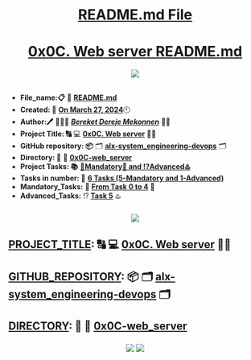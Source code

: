 <H1 align="center", height="1500"> <ins> README.md File </ins> </H1>
<H1 align="center"> <ins> 0x0C. Web server README.md</ins> </H1>

<p align="center">
  <img src="https://i.ibb.co/JttfyKD/0x0-C-Web-server-Alx-logo.png" />
</p>

##

* **File_name:📋** 📖 [**README.md**](https://github.com/BekiHabesha/alx-system_engineering-devops/blob/master/0x0C-web_server/README.md)
* **Created: 📅** <ins>**On March 27, 2024**</ins>🕙
* **Author:🖊️** 👨🏻‍💻 [***Bereket Dereje Mekonnen***](https://intranet.alxswe.com/users/BereketDerejeMekonnen) 🧑‍💻
* **Project Title: 🔠**  💻 [**0x0C. Web server**](https://intranet.alxswe.com/projects/266) 📝🔡
* **GitHub repository: 📦** 🗂 [**alx-system_engineering-devops**](https://github.com/BekiHabesha/alx-system_engineering-devops) 🗂
* **Directory: 💼** 📂 [**0x0C-web_server**](https://github.com/BekiHabesha/alx-system_engineering-devops/tree/master/0x0C-web_server)
* **Project Tasks: 📚** <ins>**💯Mandatory💯 and ⁉️Advanced♨️**</ins>
* **Tasks in number: 🔢** <ins>**6 Tasks (5-Mandatory and 1-Advanced)**</ins>
* **Mandatory_Tasks:** 💯 <ins>**From Task 0 to 4**</ins> 💯
* **Advanced_Tasks:** ⁉️ <ins>**Task 5**</ins> ♨️

###   

<p align="center">
  <img src="https://s3.amazonaws.com/intranet-projects-files/holbertonschool-sysadmin_devops/266/8Gu52Qv.png" />
</p>
                     
##

## <ins>**PROJECT_TITLE</ins>: 🔠**  💻 [**0x0C. Web server**](https://intranet.alxswe.com/projects/266) 📝🔡

## <ins>**GITHUB_REPOSITORY</ins>: 📦** 🗂 [**alx-system_engineering-devops**](https://github.com/BekiHabesha/alx-system_engineering-devops) 🗂

## <ins>**DIRECTORY</ins>: 💼** 📂 [**0x0C-web_server**](https://github.com/BekiHabesha/alx-system_engineering-devops/tree/master/0x0C-web_server)

###

<p align="center">
  <img src="https://community-cdn-digitalocean-com.global.ssl.fastly.net/Kskg37qnPTwy2USC5b8721io" />
  <img src="https://blog.hubspot.com/hs-fs/hubfs/Google%20Drive%20Integration/Configuration%20Management%20(V4)-4.png?width=650&name=Configuration%20Management%20(V4)-4.png" />
</p>

###
